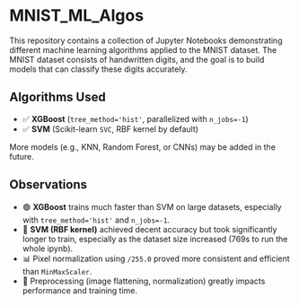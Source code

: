# MNIST_ML_Algos
This repository contains a collection of Jupyter Notebooks demonstrating different machine learning algorithms applied to the MNIST dataset. The MNIST dataset consists of handwritten digits, and the goal is to build models that can classify these digits accurately.

## Algorithms Used

- ✅ **XGBoost** (`tree_method='hist'`, parallelized with `n_jobs=-1`)
- ✅ **SVM** (Scikit-learn `SVC`, RBF kernel by default)

More models (e.g., KNN, Random Forest, or CNNs) may be added in the future.

## Observations

- 🟢 **XGBoost** trains much faster than SVM on large datasets, especially with `tree_method='hist'` and `n_jobs=-1`.
- 🔵 **SVM (RBF kernel)** achieved decent accuracy but took significantly longer to train, especially as the dataset size increased (769s to run the whole ipynb).
- 📊 Pixel normalization using `/255.0` proved more consistent and efficient than `MinMaxScaler`.
- 🧹 Preprocessing (image flattening, normalization) greatly impacts performance and training time.
